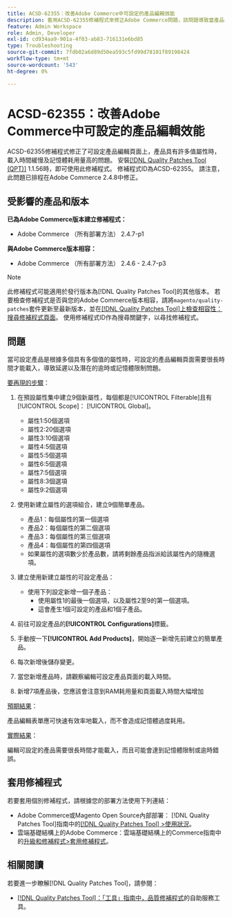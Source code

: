 ```yaml
---
title: ACSD-62355：改善Adobe Commerce中可設定的產品編輯效能
description: 套用ACSD-62355修補程式來修正Adobe Commerce問題，該問題導致當產品根據具有許多值的許多屬性時，可設定的產品編輯頁面載入緩慢。
feature: Admin Workspace
role: Admin, Developer
exl-id: cd934aa9-901a-4f03-ab83-716131e6bd85
type: Troubleshooting
source-git-commit: 7fdb02a6d89d50ea593c5fd99d78101f89198424
workflow-type: tm+mt
source-wordcount: '543'
ht-degree: 0%

---
```


# ACSD-62355：改善Adobe Commerce中可設定的產品編輯效能

ACSD-62355修補程式修正了可設定產品編輯頁面上，產品具有許多值屬性時，載入時間緩慢及記憶體耗用量高的問題。 安裝[[!DNL Quality Patches Tool (QPT)]](/help/tools/quality-patches-tool/quality-patches-tool-to-self-serve-quality-patches.md) 1.1.56時，即可使用此修補程式。 修補程式ID為ACSD-62355。 請注意，此問題已排程在Adobe Commerce 2.4.8中修正。

## 受影響的產品和版本

**已為Adobe Commerce版本建立修補程式：**

* Adobe Commerce （所有部署方法） 2.4.7-p1

**與Adobe Commerce版本相容：**

* Adobe Commerce （所有部署方法） 2.4.6 - 2.4.7-p3

>[!NOTE]
>
>此修補程式可能適用於發行版本為[!DNL Quality Patches Tool]的其他版本。 若要檢查修補程式是否與您的Adobe Commerce版本相容，請將`magento/quality-patches`套件更新至最新版本，並在[[!DNL Quality Patches Tool]上檢查相容性：搜尋修補程式頁面](https://experienceleague.adobe.com/tools/commerce-quality-patches/index.html)。 使用修補程式ID作為搜尋關鍵字，以尋找修補程式。

## 問題

當可設定產品是根據多個具有多個值的屬性時，可設定的產品編輯頁面需要很長時間才能載入，導致延遲以及潛在的逾時或記憶體限制問題。

<u>要再現的步驟</u>：

1. 在預設屬性集中建立9個新屬性，每個都是[!UICONTROL Filterable]且有[!UICONTROL Scope]： [!UICONTROL Global]。
   * 屬性1:50個選項
   * 屬性2:20個選項
   * 屬性3:10個選項
   * 屬性4:5個選項
   * 屬性5:5個選項
   * 屬性6:5個選項
   * 屬性7:5個選項
   * 屬性8:3個選項
   * 屬性9:2個選項

1. 使用新建立屬性的選項組合，建立9個簡單產品。
   * 產品1：每個屬性的第一個選項
   * 產品2：每個屬性的第二個選項
   * 產品3：每個屬性的第三個選項
   * 產品4：每個屬性的第四個選項
   * 如果屬性的選項數少於產品數，請將剩餘產品指派給該屬性內的隨機選項。

1. 建立使用新建立屬性的可設定產品：
   * 使用下列設定新增一個子產品：
      * 使用屬性1的最後一個選項，以及屬性2至9的第一個選項。
      * 這會產生1個可設定的產品和1個子產品。
1. 前往可設定產品的&#x200B;**[!UICONTROL Configurations]**&#x200B;標籤。
1. 手動按一下&#x200B;**[!UICONTROL Add Products]**，開始逐一新增先前建立的簡單產品。
1. 每次新增後儲存變更。
1. 當您新增產品時，請觀察編輯可設定產品頁面的載入時間。
1. 新增7項產品後，您應該會注意到RAM耗用量和頁面載入時間大幅增加

<u>預期結果</u>：

產品編輯表單應可快速有效率地載入，而不會造成記憶體過度耗用。

<u>實際結果</u>：

編輯可設定的產品需要很長時間才能載入，而且可能會達到記憶體限制或逾時錯誤。

## 套用修補程式

若要套用個別修補程式，請根據您的部署方法使用下列連結：

* Adobe Commerce或Magento Open Source內部部署： [!DNL Quality Patches Tool]指南中的[[!DNL Quality Patches Tool] >使用狀況](/help/tools/quality-patches-tool/usage.md)。
* 雲端基礎結構上的Adobe Commerce：雲端基礎結構上的Commerce指南中的[升級和修補程式>套用修補程式](https://experienceleague.adobe.com/docs/commerce-cloud-service/user-guide/develop/upgrade/apply-patches.html)。

## 相關閱讀

若要進一步瞭解[!DNL Quality Patches Tool]，請參閱：

* [[!DNL Quality Patches Tool]：「工具」指南中，品質修補程式](/help/tools/quality-patches-tool/quality-patches-tool-to-self-serve-quality-patches.md)的自助服務工具。
